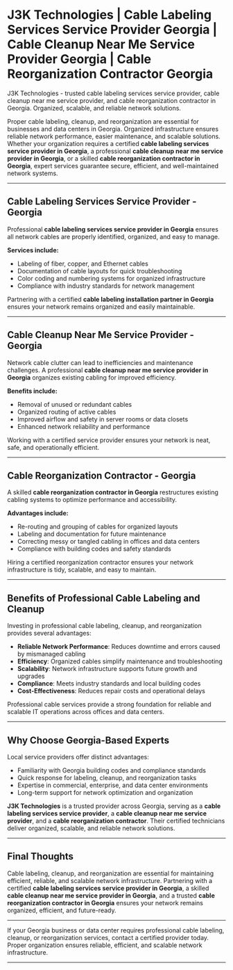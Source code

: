 
# J3K Technologies | Cable Labeling Services Service Provider Georgia | Cable Cleanup Near Me Service Provider Georgia | Cable Reorganization Contractor Georgia

J3K Technologies - trusted cable labeling services service provider, cable cleanup near me service provider, and cable reorganization contractor in Georgia. Organized, scalable, and reliable network solutions.


Proper cable labeling, cleanup, and reorganization are essential for businesses and data centers in Georgia. Organized infrastructure ensures reliable network performance, easier maintenance, and scalable solutions. Whether your organization requires a certified **cable labeling services service provider in Georgia**, a professional **cable cleanup near me service provider in Georgia**, or a skilled **cable reorganization contractor in Georgia**, expert services guarantee secure, efficient, and well-maintained network systems.  

---

## Cable Labeling Services Service Provider - Georgia  

Professional **cable labeling services service provider in Georgia** ensures all network cables are properly identified, organized, and easy to manage.  

**Services include:**  
- Labeling of fiber, copper, and Ethernet cables  
- Documentation of cable layouts for quick troubleshooting  
- Color coding and numbering systems for organized infrastructure  
- Compliance with industry standards for network management  

Partnering with a certified **cable labeling installation partner in Georgia** ensures your network remains organized and easily maintainable.  

---

## Cable Cleanup Near Me Service Provider - Georgia  

Network cable clutter can lead to inefficiencies and maintenance challenges. A professional **cable cleanup near me service provider in Georgia** organizes existing cabling for improved efficiency.  

**Benefits include:**  
- Removal of unused or redundant cables  
- Organized routing of active cables  
- Improved airflow and safety in server rooms or data closets  
- Enhanced network reliability and performance  

Working with a certified service provider ensures your network is neat, safe, and operationally efficient.  

---

## Cable Reorganization Contractor - Georgia  

A skilled **cable reorganization contractor in Georgia** restructures existing cabling systems to optimize performance and accessibility.  

**Advantages include:**  
- Re-routing and grouping of cables for organized layouts  
- Labeling and documentation for future maintenance  
- Correcting messy or tangled cabling in offices and data centers  
- Compliance with building codes and safety standards  

Hiring a certified reorganization contractor ensures your network infrastructure is tidy, scalable, and easy to maintain.  

---

## Benefits of Professional Cable Labeling and Cleanup  

Investing in professional cable labeling, cleanup, and reorganization provides several advantages:  

- **Reliable Network Performance**: Reduces downtime and errors caused by mismanaged cabling  
- **Efficiency**: Organized cables simplify maintenance and troubleshooting  
- **Scalability**: Network infrastructure supports future growth and upgrades  
- **Compliance**: Meets industry standards and local building codes  
- **Cost-Effectiveness**: Reduces repair costs and operational delays  

Professional cable services provide a strong foundation for reliable and scalable IT operations across offices and data centers.  

---

## Why Choose Georgia-Based Experts  

Local service providers offer distinct advantages:  

- Familiarity with Georgia building codes and compliance standards  
- Quick response for labeling, cleanup, and reorganization tasks  
- Expertise in commercial, enterprise, and data center environments  
- Long-term support for network optimization and organization  

**J3K Technologies** is a trusted provider across Georgia, serving as a **cable labeling services service provider**, a **cable cleanup near me service provider**, and a **cable reorganization contractor**. Their certified technicians deliver organized, scalable, and reliable network solutions.  

---

## Final Thoughts  

Cable labeling, cleanup, and reorganization are essential for maintaining efficient, reliable, and scalable network infrastructure. Partnering with a certified **cable labeling services service provider in Georgia**, a skilled **cable cleanup near me service provider in Georgia**, and a trusted **cable reorganization contractor in Georgia** ensures your network remains organized, efficient, and future-ready.  

--- 

If your Georgia business or data center requires professional cable labeling, cleanup, or reorganization services, contact a certified provider today. Proper organization ensures reliable, efficient, and scalable network infrastructure.  

---
